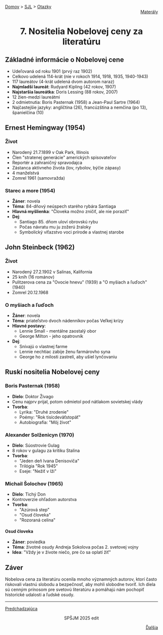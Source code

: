 <div align="center">
    <div align="left">
        <a href="/README.md">Domov</a>
        >
        <a href="../SLOVENCINA.md">SJL</a>
        >
        <a href="../ustne-otazky.md">Otazky</a>
    </div>
    <div align="right">
        <a href="https://drive.google.com/drive/folders/">Materály</a>
    </div>

# 7. Nositelia Nobelovej ceny za literatúru
</div>

## Základné informácie o Nobelovej cene
- Udeľovaná od roku 1901 (prvý raz 1902)
- Celkovo udelená 114-krát (nie v rokoch 1914, 1918, 1935, 1940-1943)
- 117 laureátov (4-krát udelená dvom autorom naraz)
- **Najmladší laureát**: Rudyard Kipling (42 rokov, 1907)
- **Najstaršia laureátka**: Doris Lessing (88 rokov, 2007)
- 12 žien-medzi laureátmi
- 2 odmietnutia: Boris Pasternak (1958) a Jean-Paul Sartre (1964)
- Najčastejšie jazyky: angličtina (26), francúzština a nemčina (po 13), španielčina (10)

## Ernest Hemingway (1954)
### Život
- Narodený 21.7.1899 v Oak Park, Illinois
- Člen "stratenej generácie" amerických spisovateľov
- Reportér a zahraničný spravodajca
- Zástanca aktívneho života (lov, rybolov, býčie zápasy)
- 4 manželstvá
- Zomrel 1961 (samovražda)

### Starec a more (1954)
- **Žáner**: novela
- **Téma**: 84-dňový neúspech starého rybára Santiaga
- **Hlavná myšlienka**: "Človeka možno zničiť, ale nie poraziť"
- **Dej**:
  - Santiago 85. dňom uloví obrovskú rybu
  - Počas návratu mu ju zožerú žraloky
  - Symbolický víťazstvo voci prírode a vlastnej starobe

## John Steinbeck (1962)
### Život
- Narodený 27.2.1902 v Salinas, Kalifornia
- 25 kníh (16 románov)
- Pulitzerova cena za "Ovocie hnevu" (1939) a "O myšiach a ľuďoch" (1940)
- Zomrel 20.12.1968

### O myšiach a ľuďoch
- **Žáner**: novela
- **Téma**: priateľstvo dvoch nádenníkov počas Veľkej krízy
- **Hlavné postavy**:
  - Lennie Small - mentálne zaostalý obor
  - George Milton - jeho opatrovník
- **Dej**:
  - Snívajú o vlastnej farme
  - Lennie nechtiac zabije ženu farmárovho syna
  - George ho z milosti zastrelí, aby ušiel lynčovaniu

## Ruskí nositelia Nobelovej ceny

### Boris Pasternak (1958)
- **Dielo**: Doktor Živago
- Cenu najprv prijal, potom odmietol pod nátlakom sovietskej vlády
- **Tvorba**:
  - Lyrika: "Druhé zrodenie"
  - Poémy: "Rok tisícdeväťstopäť"
  - Autobiografia: "Môj život"

### Alexander Solženicyn (1970)
- **Dielo**: Súostrovie Gulag
- 8 rokov v gulagu za kritiku Stalina
- **Tvorba**:
  - "Jeden deň Ivana Denisoviča"
  - Trilógia "Rok 1945"
  - Eseje: "Nežiť v lži"

### Michail Šolochov (1965)
- **Dielo**: Tichý Don
- Kontroverzie ohľadom autorstva
- **Tvorba**:
  - "Azúrová step"
  - "Osud človeka"
  - "Rozoraná celina"

#### Osud človeka
- **Žáner**: poviedka
- **Téma**: životné osudy Andreja Sokolova počas 2. svetovej vojny
- **Idea**: "Vždy je v živote niečo, pre čo sa oplatí žiť"

## Záver
Nobelova cena za literatúru ocenila mnoho významných autorov, ktorí často riskovali vlastnú slobodu a bezpečnosť, aby mohli slobodne tvoríť. Ich diela sú cenným prínosom pre svetovú literatúru a pomáhajú nám pochopiť historické udalosti a ľudské osudy.

---
<div align="left">

[Predchadzajúca](06.md)
</div>
<div align="center">
SPŠJM 2025 edit
</div>
<div align="right">

[Ďalšia](08.md)
</div>